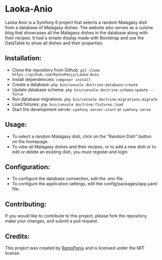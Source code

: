 # Laoka-Anio

Laoka Anio is a Symfony 6 project that selects a random Malagasy dish from a database of Malagasy dishes. The website also serves as a cuisine blog that showcases all the Malagasy dishes in the database along with their recipes.
It had a simple display made with Bootstrap and use the DataTable to show all dishes and their properties.

## Installation:

- Clone the repository from Github: `git clone https://github.com/RantoPenjy/Laoka-Anio`
- Install dependencies: `composer install`
- Create a database: `php bin/console doctrine:database:create`
- Update database schema: `php bin/console doctrine:schema:update --force`
- Run database migrations: `php bin/console doctrine:migrations:migrate`
- Load fixtures: `php bin/console doctrine:fixtures:load`
- Start the development server: `symfony server:start` or `symfony serve`

## Usage:

- To select a random Malagasy dish, click on the "Random Dish" button on the homepage.
- To view all Malagasy dishes and their recipes, or to add a new dish or to edit or delete an existing dish, you must register and login

## Configuration:

- To configure the database connection, edit the .env file.
- To configure the application settings, edit the config/packages/app.yaml file.

## Contributing:
If you would like to contribute to this project, please fork the repository, make your changes, and submit a pull request.

## Credits:
This project was created by [RantoPenjy](https://github.com/RantoPenjy) and is licensed under the MIT license.
